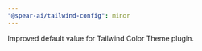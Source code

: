 ```yaml
---
"@spear-ai/tailwind-config": minor
---
```


Improved default value for Tailwind Color Theme plugin.
